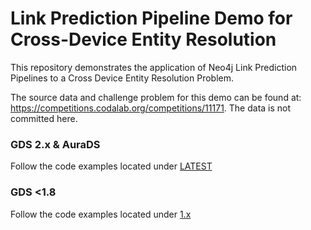 # Link Prediction Pipeline Demo for Cross-Device Entity Resolution
This repository demonstrates the application of Neo4j Link Prediction Pipelines to a Cross Device Entity Resolution Problem.

The source data and challenge problem for this demo can be found at:
https://competitions.codalab.org/competitions/11171. The data is not committed here.

### GDS 2.x & AuraDS
Follow the code examples located under [LATEST](/LATEST)

### GDS <1.8
Follow the code examples located under [1.x](/1.x)